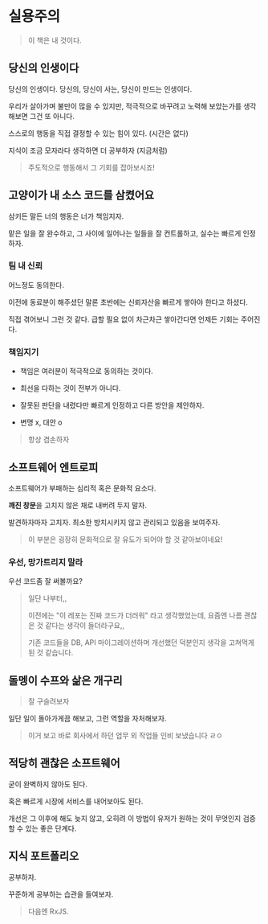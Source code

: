 # 실용주의

> 이 책은 내 것이다.

## 당신의 인생이다

당신의 인생이다. 당신의, 당신이 사는, 당신이 만드는 인생이다.

우리가 살아가며 불만이 많을 수 있지만, 적극적으로 바꾸려고 노력해 보았는가를 생각해보면 그건 또 아니다.

스스로의 행동을 직접 결정할 수 있는 힘이 있다. (시간은 없다)

지식이 조금 모자라다 생각하면 더 공부하자 (지금처럼)

> 주도적으로 행동해서 그 기회를 잡아보시죠!

## 고양이가 내 소스 코드를 삼켰어요

삼키든 말든 너의 행동은 너가 책임지자.

맡은 일을 잘 완수하고, 그 사이에 일어나는 일들을 잘 컨트롤하고, 실수는 빠르게 인정하자.

### 팀 내 신뢰

어느정도 동의한다.

이전에 동료분이 해주셨던 말론 초반에는 신뢰자산을 빠르게 쌓아야 한다고 하셨다.

직접 겪어보니 그런 것 같다. 급할 필요 없이 차근차근 쌓아간다면 언제든 기회는 주어진다.

### 책임지기

- 책임은 여러분이 적극적으로 동의하는 것이다.

- 최선을 다하는 것이 전부가 아니다.

- 잘못된 판단을 내렸다만 빠르게 인정하고 다른 방안을 제안하자.

- 변명 x, 대안 o

> 항상 겸손하자

## 소프트웨어 엔트로피

소프트웨어가 부패하는 심리적 혹은 문화적 요소다.

**깨진 창문**을 고치지 않은 채로 내버려 두지 말자.

발견하자마자 고치자. 최소한 방치시키지 않고 관리되고 있음을 보여주자.

> 이 부분은 굉장히 문화적으로 잘 유도가 되어야 할 것 같아보이네요!

### 우선, 망가트리지 말라

우선 코드좀 잘 써볼까요?

> 일단 나부터,,
>
> 이전에는 "이 레포는 진짜 코드가 더러워" 라고 생각했었는데, 요즘엔 나름 괜찮은 것 같다는 생각이 들더라구요,,
>
> 기존 코드들을 DB, API 마이그레이션하며 개선했던 덕분인지 생각을 고쳐먹게 된 것 같습니다.

## 돌멩이 수프와 삶은 개구리

> 잘 구슬려보자

일단 일이 돌아가게끔 해보고, 그런 역할을 자처해보자.

> 이거 보고 바로 회사에서 하던 업무 외 작업들 인비 보냈습니다 ㄹㅇ

## 적당히 괜찮은 소프트웨어

굳이 완벽하지 않아도 된다.

혹은 빠르게 시장에 서비스를 내어보아도 된다.

개선은 그 이후에 해도 늦지 않고, 오히려 이 방법이 유저가 원하는 것이 무엇인지 검증할 수 있는 좋은 단계다.

## 지식 포트폴리오

공부하자.

꾸준하게 공부하는 습관을 들여보자.

> 다음엔 RxJS.
